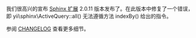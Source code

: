 我们很高兴的宣布 [Sphinx 扩展](https://github.com/yiisoft/yii2-sphinx) 2.0.11 版本发布了。在此版本中修复了一个错误，即 yii\sphinx\ActiveQuery::all() 无法遵循方法 indexBy() 给出的指令。

参阅 [CHANGELOG](https://github.com/yiisoft/yii2-sphinx/blob/2.0.11/CHANGELOG.md) 查看更多细节。